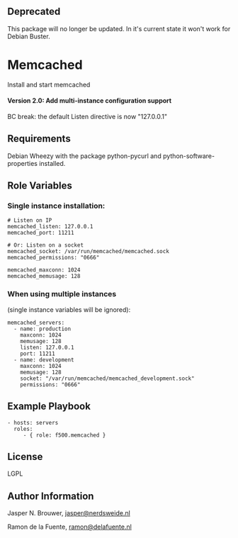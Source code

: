 ## Deprecated

This package will no longer be updated. In it's current state it won't work for Debian Buster.

Memcached
========

Install and start memcached

#### Version 2.0: Add multi-instance configuration support

BC break: the default Listen directive is now "127.0.0.1"

Requirements
------------

Debian Wheezy with the package python-pycurl and python-software-properties installed.

Role Variables
--------------

### Single instance installation:

    # Listen on IP
    memcached_listen: 127.0.0.1  
    memcached_port: 11211

    # Or: Listen on a socket
    memcached_socket: /var/run/memcached/memcached.sock
    memcached_permissions: "0666"
    
    memcached_maxconn: 1024
    memcached_memusage: 128

### When using multiple instances 
(single instance variables will be ignored):

    memcached_servers:
      - name: production
        maxconn: 1024
        memusage: 128
        listen: 127.0.0.1
        port: 11211
      - name: development
        maxconn: 1024
        memusage: 128
        socket: "/var/run/memcached/memcached_development.sock"
        permissions: "0666"

Example Playbook
-------------------------

    - hosts: servers
      roles:
         - { role: f500.memcached }

License
-------

LGPL

Author Information
------------------

Jasper N. Brouwer, jasper@nerdsweide.nl

Ramon de la Fuente, ramon@delafuente.nl
